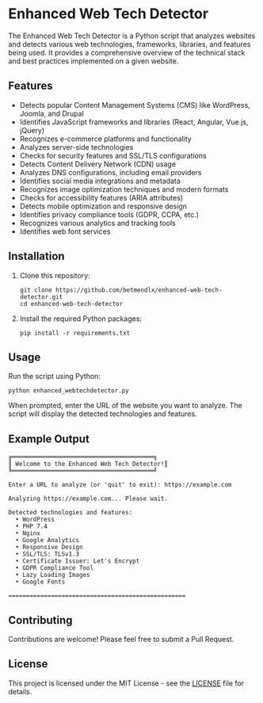 # Enhanced Web Tech Detector

The Enhanced Web Tech Detector is a Python script that analyzes websites and detects various web technologies, frameworks, libraries, and features being used. It provides a comprehensive overview of the technical stack and best practices implemented on a given website.

## Features

- Detects popular Content Management Systems (CMS) like WordPress, Joomla, and Drupal
- Identifies JavaScript frameworks and libraries (React, Angular, Vue.js, jQuery)
- Recognizes e-commerce platforms and functionality
- Analyzes server-side technologies
- Checks for security features and SSL/TLS configurations
- Detects Content Delivery Network (CDN) usage
- Analyzes DNS configurations, including email providers
- Identifies social media integrations and metadata
- Recognizes image optimization techniques and modern formats
- Checks for accessibility features (ARIA attributes)
- Detects mobile optimization and responsive design
- Identifies privacy compliance tools (GDPR, CCPA, etc.)
- Recognizes various analytics and tracking tools
- Identifies web font services

## Installation

1. Clone this repository:
   ```
   git clone https://github.com/betmendlx/enhanced-web-tech-detector.git
   cd enhanced-web-tech-detector
   ```

2. Install the required Python packages:
   ```
   pip install -r requirements.txt
   ```

## Usage

Run the script using Python:

```
python enhanced_webtechdetector.py
```

When prompted, enter the URL of the website you want to analyze. The script will display the detected technologies and features.

## Example Output

```
╔════════════════════════════════════════╗
║ Welcome to the Enhanced Web Tech Detector!║
╚════════════════════════════════════════╝

Enter a URL to analyze (or 'quit' to exit): https://example.com

Analyzing https://example.com... Please wait.

Detected technologies and features:
  • WordPress
  • PHP 7.4
  • Nginx
  • Google Analytics
  • Responsive Design
  • SSL/TLS: TLSv1.3
  • Certificate Issuer: Let's Encrypt
  • GDPR Compliance Tool
  • Lazy Loading Images
  • Google Fonts

==================================================
```

## Contributing

Contributions are welcome! Please feel free to submit a Pull Request.

## License

This project is licensed under the MIT License - see the [LICENSE](LICENSE) file for details.
